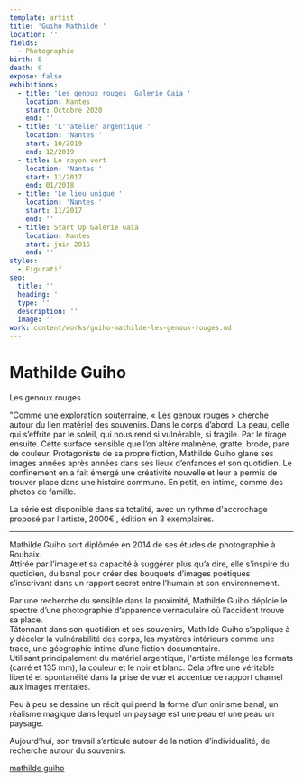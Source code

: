 ```yaml
---
template: artist
title: 'Guiho Mathilde '
location: ''
fields:
  - Photographie
birth: 0
death: 0
expose: false
exhibitions:
  - title: 'Les genoux rouges  Galerie Gaia '
    location: Nantes
    start: Octobre 2020
    end: ''
  - title: 'L''atelier argentique '
    location: 'Nantes '
    start: 10/2019
    end: 12/2019
  - title: Le rayon vert
    location: 'Nantes '
    start: 11/2017
    end: 01/2018
  - title: 'Le lieu unique '
    location: 'Nantes '
    start: 11/2017
    end: ''
  - title: Start Up Galerie Gaia
    location: Nantes
    start: juin 2016
    end: ''
styles:
  - Figuratif
seo:
  title: ''
  heading: ''
  type: ''
  description: ''
  image: ''
work: content/works/guiho-mathilde-les-genoux-rouges.md
---
```

# Mathilde Guiho

Les genoux rouges

"Comme une exploration souterraine, « Les genoux rouges » cherche autour du lien matériel des souvenirs. Dans le corps d’abord. La peau, celle qui s’effrite par le soleil, qui nous rend si vulnérable, si fragile. Par le tirage ensuite. Cette surface sensible que l’on altère malmène, gratte, brode, pare de couleur. Protagoniste de sa propre fiction, Mathilde Guiho glane ses images années après années dans ses lieux d’enfances et son quotidien. Le confinement en a fait émergé une créativité nouvelle et leur a permis de trouver place dans une histoire commune. En petit, en intime, comme des photos de famille.

La série est disponible dans sa totalité, avec un rythme d'accrochage proposé par l'artiste, 2000€ , édition en 3 exemplaires.

***

Mathilde Guiho sort diplômée en 2014 de ses études de photographie à Roubaix.  
Attirée par l’image et sa capacité à suggérer plus qu’à dire, elle s'inspire du quotidien, du banal pour créer des bouquets d’images poétiques s’inscrivant dans un rapport secret entre l’humain et son environnement.

Par une recherche du sensible dans la proximité, Mathilde Guiho déploie le spectre d’une photographie d’apparence vernaculaire où l’accident trouve sa place.  
Tâtonnant dans son quotidien et ses souvenirs, Mathilde Guiho s’applique à y déceler la vulnérabilité des corps, les mystères intérieurs comme une trace, une géographie intime d’une fiction documentaire.  
Utilisant principalement du matériel argentique, l'artiste mélange les formats (carré et 135 mm), la couleur et le noir et blanc. Cela offre une véritable liberté et spontanéité dans la prise de vue et accentue ce rapport charnel aux images mentales.

Peu à peu se dessine un récit qui prend la forme d’un onirisme banal, un réalisme magique dans lequel un paysage est une peau et une peau un paysage.

Aujourd’hui, son travail s’articule autour de la notion d’individualité, de recherche autour du souvenirs.

[mathilde guiho](https://mathildeguiho.fr/ "mathilde guiho")
